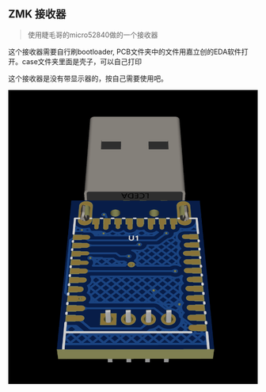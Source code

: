 ## ZMK 接收器

> 使用睫毛哥的micro52840做的一个接收器

这个接收器需要自行刷bootloader, PCB文件夹中的文件用嘉立创的EDA软件打开。case文件夹里面是壳子，可以自己打印

这个接收器是没有带显示器的，按自己需要使用吧。

<img src="image/dongle.png" >
